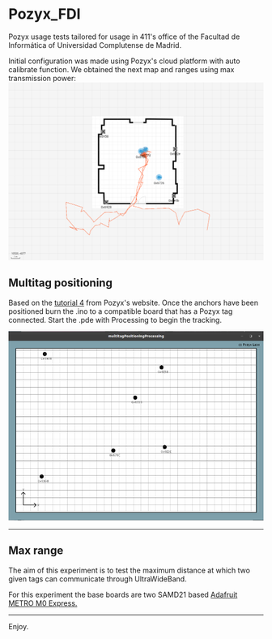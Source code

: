 # Pozyx_FDI
Pozyx usage tests tailored for usage in 411's office of the Facultad de Informática of Universidad Complutense de Madrid. 

Initial configuration was made using Pozyx's cloud platform with auto calibrate function. We obtained the next map and ranges using max transmission power:
![Online map](images/cloudMap.png)

## Multitag positioning
Based on the [tutorial 4](https://www.pozyx.io/Documentation/Tutorials/multitag_positioning) from Pozyx's website.
Once the anchors have been positioned burn the .ino to a compatible board that has a Pozyx tag connected. Start the .pde with Processing to begin the tracking.

![Offline map](images/offlineMap.png)

---

## Max range 
The aim of this experiment is to test the maximum distance at which two given tags can communicate through UltraWideBand.

For this experiment the base boards are two SAMD21 based [Adafruit METRO M0 Express.](https://www.adafruit.com/product/3505)

---

Enjoy.

